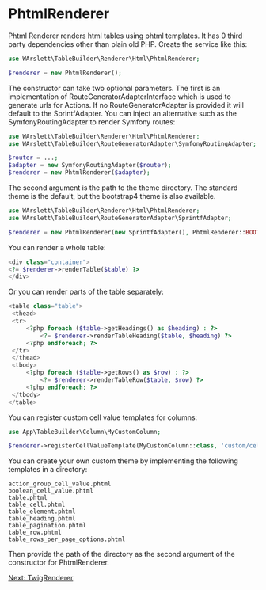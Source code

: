 # PhtmlRenderer
Phtml Renderer renders html tables using phtml templates. It has 0 third party dependencies other than plain old PHP.
Create the service like this:
```php
use WArslett\TableBuilder\Renderer\Html\PhtmlRenderer;

$renderer = new PhtmlRenderer();
```

The constructor can take two optional parameters. The first is an implementation of RouteGeneratorAdapterInterface which
is used to generate urls for Actions. If no RouteGeneratorAdapter is provided it will default to the SprintfAdapter.
You can inject an alternative such as the SymfonyRoutingAdapter to render Symfony routes:
```php
use WArslett\TableBuilder\Renderer\Html\PhtmlRenderer;
use WArslett\TableBuilder\RouteGeneratorAdapter\SymfonyRoutingAdapter;

$router = ...;
$adapter = new SymfonyRoutingAdapter($router);
$renderer = new PhtmlRenderer($adapter);
```

The second argument is the path to the theme directory. The standard theme is the default, but the bootstrap4 theme is
also available.
```php
use WArslett\TableBuilder\Renderer\Html\PhtmlRenderer;
use WArslett\TableBuilder\RouteGeneratorAdapter\SprintfAdapter;

$renderer = new PhtmlRenderer(new SprintfAdapter(), PhtmlRenderer::BOOTSTRAP4_THEME_DIRECTORY);
```

You can render a whole table:
```php
<div class="container">
<?= $renderer->renderTable($table) ?>
</div>
```

Or you can render parts of the table separately:
```php
<table class="table">
 <thead>
 <tr>
     <?php foreach ($table->getHeadings() as $heading) : ?>
         <?= $renderer->renderTableHeading($table, $heading) ?>
     <?php endforeach; ?>
 </tr>
 </thead>
 <tbody>
     <?php foreach ($table->getRows() as $row) : ?>
         <?= $renderer->renderTableRow($table, $row) ?>
     <?php endforeach; ?>
 </tbody>
</table>
```

You can register custom cell value templates for columns:
```php
use App\TableBuilder\Column\MyCustomColumn;

$renderer->registerCellValueTemplate(MyCustomColumn::class, 'custom/cell/value/template.phtml');
```

You can create your own custom theme by implementing the following templates in a directory:
```
action_group_cell_value.phtml
boolean_cell_value.phtml
table.phtml
table_cell.phtml
table_element.phtml
table_heading.phtml
table_pagination.phtml
table_row.phtml
table_rows_per_page_options.phtml
```

Then provide the path of the directory as the second argument of the constructor for PhtmlRenderer.

[Next: TwigRenderer](./twig_renderer.md)
